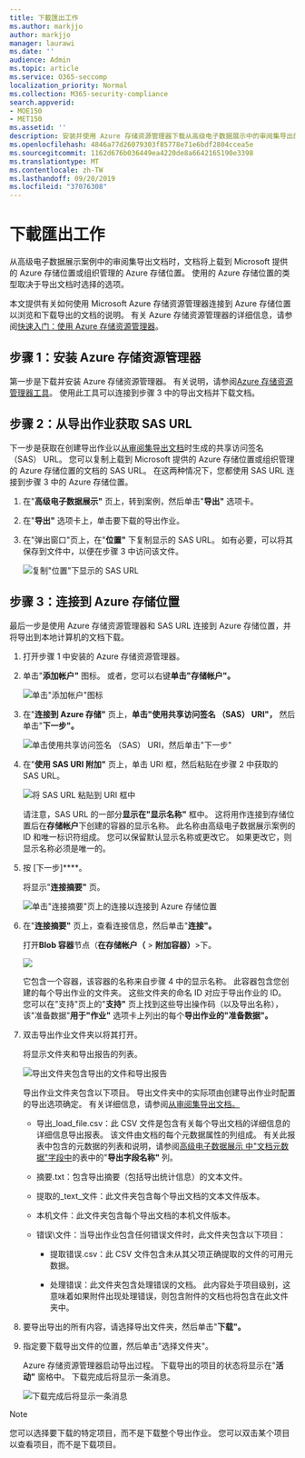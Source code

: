 ```yaml
---
title: 下載匯出工作
ms.author: markjjo
author: markjjo
manager: laurawi
ms.date: ''
audience: Admin
ms.topic: article
ms.service: O365-seccomp
localization_priority: Normal
ms.collection: M365-security-compliance
search.appverid:
- MOE150
- MET150
ms.assetid: ''
description: 安装并使用 Azure 存储资源管理器下载从高级电子数据展示中的审阅集导出的文档。
ms.openlocfilehash: 4846a77d26079303f85778e71e6bdf2804ccea5e
ms.sourcegitcommit: 1162d676b036449ea4220de8a6642165190e3398
ms.translationtype: MT
ms.contentlocale: zh-TW
ms.lasthandoff: 09/20/2019
ms.locfileid: "37076308"
---
```

# <a name="download-export-jobs"></a>下載匯出工作

从高级电子数据展示案例中的审阅集导出文档时，文档将上载到 Microsoft 提供的 Azure 存储位置或组织管理的 Azure 存储位置。 使用的 Azure 存储位置的类型取决于导出文档时选择的选项。 

本文提供有关如何使用 Microsoft Azure 存储资源管理器连接到 Azure 存储位置以浏览和下载导出的文档的说明。 有关 Azure 存储资源管理器的详细信息，请参阅[快速入门：使用 Azure 存储资源管理器](https://docs.microsoft.com/en-us/azure/storage/blobs/storage-quickstart-blobs-storage-explorer)。

## <a name="step-1-install-the-azure-storage-explorer"></a>步骤 1：安装 Azure 存储资源管理器

第一步是下载并安装 Azure 存储资源管理器。 有关说明，请参阅[Azure 存储资源管理器工具](https://go.microsoft.com/fwlink/p/?LinkId=544842)。 使用此工具可以连接到步骤 3 中的导出文档并下载文档。

## <a name="step-2-obtain-the-sas-url-from-the-export-job"></a>步骤 2：从导出作业获取 SAS URL

下一步是获取在创建导出作业以[从审阅集导出文档](export-documents-from-review-set.md)时生成的共享访问签名 （SAS） URL。 您可以复制上载到 Microsoft 提供的 Azure 存储位置或组织管理的 Azure 存储位置的文档的 SAS URL。 在这两种情况下，您都使用 SAS URL 连接到步骤 3 中的 Azure 存储位置。

1. 在"**高级电子数据展示"** 页上，转到案例，然后单击"**导出"** 选项卡。

2. 在"**导出"** 选项卡上，单击要下载的导出作业。

3. 在"弹出窗口"页上，在"**位置"** 下复制显示的 SAS URL。 如有必要，可以将其保存到文件中，以便在步骤 3 中访问该文件。
 
   ![复制"位置"下显示的 SAS URL](./media/eDiscoExportJob.png)

## <a name="step-3-connect-to-the-azure-storage-location"></a>步骤 3：连接到 Azure 存储位置

最后一步是使用 Azure 存储资源管理器和 SAS URL 连接到 Azure 存储位置，并将导出到本地计算机的文档下载。

1.  打开步骤 1 中安装的 Azure 存储资源管理器。

2. 单击"**添加帐户"** 图标。 或者，您可以右键**单击"存储帐户"。**

   ![单击"添加帐户"图标](./media/AzureStorageConnect.png)

3.  在"**连接到 Azure 存储"** 页上，**单击"使用共享访问签名 （SAS） URI"，** 然后单击"**下一步"。**

    ![单击使用共享访问签名 （SAS） URI，然后单击"下一步"](./media/AzureStorageConnect2.png)

4.  在"**使用 SAS URI 附加"** 页上，单击 URI 框，然后粘贴在步骤 2 中获取的 SAS URL。 

    ![将 SAS URL 粘贴到 URI 框中](./media/AzureStorageConnect3.png)

    请注意，SAS URL 的一部分**显示在"显示名称"** 框中。 这将用作连接到存储位置后在**存储帐户**下创建的容器的显示名称。 此名称由高级电子数据展示案例的 ID 和唯一标识符组成。 您可以保留默认显示名称或更改它。 如果更改它，则显示名称必须是唯一的。

5.  按 [下一步]****。

    将显示"**连接摘要"** 页。
   
    ![单击"连接摘要"页上的连接以连接到 Azure 存储位置](./media/AzureStorageConnect4.png)

6. 在"**连接摘要"** 页上，查看连接信息，然后单击"**连接"。** 

    打开**Blob 容器**节点（**在存储帐户（** > **附加容器）**\>下。 

    ![](./media/AzureStorageConnect5.png)

    它包含一个容器，该容器的名称来自步骤 4 中的显示名称。 此容器包含您创建的每个导出作业的文件夹。 这些文件夹的命名 ID 对应于导出作业的 ID。 您可以在"支持"页上的"**支持"** 页上找到这些导出操作码（以及导出名称），该"准备数据"**用于"作业"** 选项卡上列出的每个**导出作业的"准备数据"。**

7. 双击导出作业文件夹以将其打开。

   将显示文件夹和导出报告的列表。
   
    ![导出文件夹包含导出的文件和导出报告](./media/AzureStorageConnect6.png)

   导出作业文件夹包含以下项目。 导出文件夹中的实际项由创建导出作业时配置的导出选项确定。 有关详细信息，请参阅[从审阅集导出文档。](export-documents-from-review-set.md)

    - 导出_load_file.csv：此 CSV 文件是包含有关每个导出文档的详细信息的详细信息导出报表。 该文件由文档的每个元数据属性的列组成。 有关此报表中包含的元数据的列表和说明，请参阅[高级电子数据展示 中"文档元数据"字段中](document-metadata-fields.md)的表中的"**导出字段名称"** 列。
    
    - 摘要.txt：包含导出摘要（包括导出统计信息）的文本文件。
    
    - 提取的_text_文件：此文件夹包含每个导出文档的文本文件版本。
     
    - 本机文件：此文件夹包含每个导出文档的本机文件版本。
    
    - 错误\文件：当导出作业包含任何错误文件时，此文件夹包含以下项目： 
        
      - 提取错误.csv：此 CSV 文件包含未从其父项正确提取的文件的可用元数据。
        
      - 处理错误：此文件夹包含处理错误的文档。 此内容处于项目级别，这意味着如果附件出现处理错误，则包含附件的文档也将包含在此文件夹中。
 
8. 要导出导出的所有内容，请选择导出文件夹，然后单击"**下载"。**

9. 指定要下载导出文件的位置，然后单击"选择文件夹"。

    Azure 存储资源管理器启动导出过程。 下载导出的项目的状态将显示在"**活动"** 窗格中。 下载完成后将显示一条消息。

    ![下载完成后将显示一条消息](./media/AzureStorageConnect8.png)

> [!NOTE]
> 您可以选择要下载的特定项目，而不是下载整个导出作业。 您可以双击某个项目以查看项目，而不是下载项目。